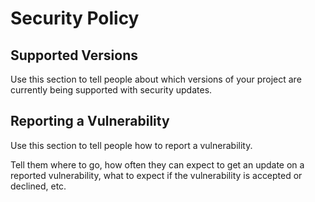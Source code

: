 # Security Policy

## Supported Versions

Use this section to tell people about which versions of your project are currently being supported with security updates.

## Reporting a Vulnerability

Use this section to tell people how to report a vulnerability.

Tell them where to go, how often they can expect to get an update on a reported vulnerability, what to expect if the vulnerability is accepted or declined, etc.

